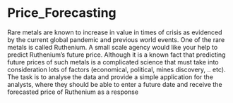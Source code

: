 # Price_Forecasting
Rare metals are known to increase in value in times of crisis as evidenced by the current global pandemic and previous world events.
One of the rare metals is called Ruthenium.
A small scale agency would like your help to predict Ruthenium’s future price.
Although it is a known fact that predicting future prices of such metals is a complicated science that must take into consideration lots of factors (economical, political, mines discovery, .. etc).
The task is to analyse the data and provide a simple application for the analysts, where they should be able to enter a future date and receive the forecasted price of Ruthenium as a response
